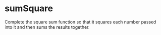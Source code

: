 # sumSquare
Complete the square sum function so that it squares each number passed into it and then sums the results together.
